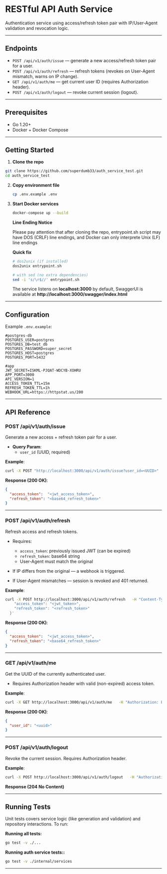 # RESTful API Auth Service

Authentication service using access/refresh token pair with IP/User-Agent validation and revocation logic.

---

## Endpoints

- `POST /api/v1/auth/issue` — generate a new access/refresh token pair for a user.
- `POST /api/v1/auth/refresh` — refresh tokens (revokes on User-Agent mismatch, warns on IP change).
- `GET /api/v1/auth/me` — get current user ID (requires Authorization header).
- `POST /api/v1/auth/logout` — revoke current session (logout).

---

## Prerequisites

- Go 1.20+
- Docker + Docker Compose

---

## Getting Started

1. **Clone the repo**
   
  ```bash
  git clone https://github.com/superdumb33/auth_service_test.git
  cd auth_service_test
  ```
   
2. **Copy environment file**
   ```bash
   cp .env.example .env
   ```

3. **Start Docker services**
   ```bash
   docker-compose up --build
   ```
   
   **Line Ending Notice**
   
   Please pay attention that after cloning the repo, entrypoint.sh script may have DOS (CRLF) line endings, and Docker can only interprete Unix (LF) line endings
   
   **Quick fix**
   ```bash
   # dos2unix (if installed)
   dos2unix entrypoint.sh

   # with sed (no extra dependencies)
   sed -i 's/\r$//' entrypoint.sh
   ```
   
  
   The service listens on **localhost:3000** by default, SwaggerUI is available at **http://localhost:3000/swagger/index.html**

---

## Configuration

Example `.env.example`:

```dotenv
#postgres-db
POSTGRES_USER=postgres
POSTGRES_DB=test_db
POSTGRES_PASSWORD=super_secret
POSTGRES_HOST=postgres
POSTGRES_PORT=5432

#app
JWT_SECRET=ISKML-PJQAT-WDCYB-XOHRU
APP_PORT=3000
API_VERSION=1
ACCESS_TOKEN_TTL=15m
REFRESH_TOKEN_TTL=1h
WEBHOOK_URL=https://httpstat.us/200
```

---
## API Reference

### POST /api/v1/auth/issue

Generate a new access + refresh token pair for a user.

- **Query Param**:
  - `user_id` (UUID, required)

**Example**:

```bash
curl -X POST "http://localhost:3000/api/v1/auth/issue?user_id=<UUID>"
```

**Response (200 OK)**:

```json
{
  "access_token":  "<jwt_access_token>",
  "refresh_token": "<base64_refresh_token>"
}
```

---

### POST /api/v1/auth/refresh

Refresh access and refresh tokens.

- Requires:
  - `access_token`: previously issued JWT (can be expired)
  - `refresh_token`: base64 string
  - User-Agent must match the original

- If IP differs from the original — a webhook is triggered.
- If User-Agent mismatches — session is revoked and 401 returned.

**Example**:

```bash
curl -X POST http://localhost:3000/api/v1/auth/refresh   -H "Content-Type: application/json"   -H "User-Agent: my-browser"   -d '{
    "access_token": "<jwt_token>",
    "refresh_token": "<refresh_token>"
  }'
```

**Response (200 OK)**:

```json
{
  "access_token":  "<jwt_access_token>",
  "refresh_token": "<base64_refresh_token>"
}
```

---

### GET /api/v1/auth/me

Get the UUID of the currently authenticated user.

- Requires Authorization header with valid (non-expired) access token.

**Example**:

```bash
curl -X GET http://localhost:3000/api/v1/auth/me   -H "Authorization: Bearer <jwt_token>"
```

**Response (200 OK)**:

```json
{
  "user_id": "<uuid>"
}
```

---

### POST /api/v1/auth/logout

Revoke the current session. Requires Authorization header.

**Example**:

```bash
curl -X POST http://localhost:3000/api/v1/auth/logout   -H "Authorization: Bearer <jwt_token>"
```

**Response (204 No Content)**

---

## Running Tests

Unit tests covers service logic (like generation and validation) and repository interactions. To run:

**Running all tests:**
```bash
go test -v ./...
```
**Running auth service tests::**
```bash
go test -v ./internal/services
```

---
